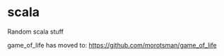 scala
=====
Random scala stuff


game_of_life has moved to: https://github.com/morotsman/game_of_life
